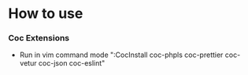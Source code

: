 # How to use 

### Coc Extensions

- Run in vim command mode ":CocInstall coc-phpls coc-prettier coc-vetur coc-json coc-eslint"
